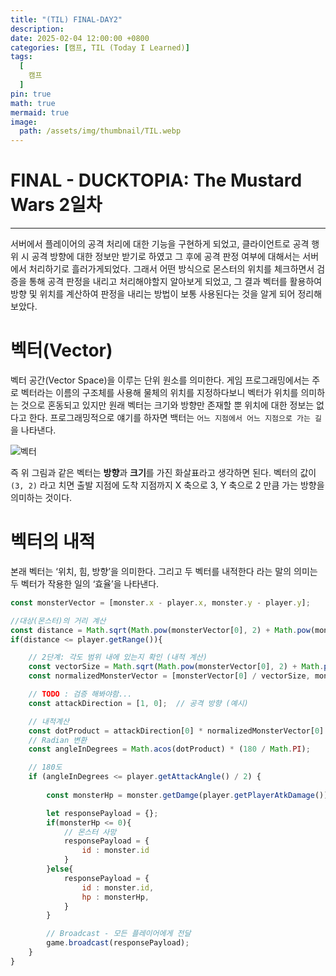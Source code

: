 ```yaml
---
title: "(TIL) FINAL-DAY2"
description: 
date: 2025-02-04 12:00:00 +0800
categories: [캠프, TIL (Today I Learned)]
tags:
  [
    캠프
  ]
pin: true
math: true
mermaid: true
image:
  path: /assets/img/thumbnail/TIL.webp
---
```


# FINAL - DUCKTOPIA: The Mustard Wars 2일차

---

서버에서 플레이어의 공격 처리에 대한 기능을 구현하게 되었고, 클라이언트로 공격 행위 시 공격 방향에 대한 정보만 받기로 하였고 그 후에 공격 판정 여부에 대해서는 서버에서 처리하기로 흘러가게되었다. 그래서 어떤 방식으로 몬스터의 위치를 체크하면서 검증을 통해 공격 판정을 내리고 처리해야할지 알아보게 되었고, 그 결과 벡터를 활용하여 방향 및 위치를 계산하여 판정을 내리는 방법이 보통 사용된다는 것을 알게 되어 정리해보았다.

# 벡터(Vector)

벡터 공간(Vector Space)을 이루는 단위 원소를 의미한다. 게임 프로그래밍에서는 주로 벡터라는 이름의 구조체를 사용해 물체의 위치를 지정하다보니 벡터가 위치를 의미하는 것으로 혼동되고 있지만 원래 벡터는 크기와 방향만 존재할 뿐 위치에 대한 정보는 없다고 한다. 프로그래밍적으로 얘기를 하자면 백터는 `어느 지점에서 어느 지점으로 가는 길`을 나타낸다. 

![벡터](https://mblogthumb-phinf.pstatic.net/MjAxODExMTlfMTMx/MDAxNTQyNTk0NDk5OTEw.lG8kKAL-Y3u0yhKEZHP_vahTUI9uaO56QauCR-8N9hog.eydt82JdzDZmGkA3BKrnhCqZSBFzU7RmYFBIKMFNIRcg.PNG.destiny9720/Untitled-fb91b6c4-53be-47cd-96db-57bdcc822019.png?type=w2)

즉 위 그림과 같은 벡터는 **방향**과 **크기**를 가진 화살표라고 생각하면 된다. 벡터의 값이 `(3, 2)` 라고 치면 출발 지점에 도착 지점까지 X 축으로 3, Y 축으로 2 만큼 가는 방향을 의미하는 것이다.


# 벡터의 내적 

본래 벡터는 ‘위치, 힘, 방향’을 의미한다.
그리고 두 벡터를 내적한다 라는 말의 의미는 두 벡터가 작용한 일의 ‘효율’을 나타낸다.

```javascript
const monsterVector = [monster.x - player.x, monster.y - player.y];

//대상(몬스터)의 거리 계산
const distance = Math.sqrt(Math.pow(monsterVector[0], 2) + Math.pow(monsterVector[1], 2));
if(distance <= player.getRange()){

    // 2단계: 각도 범위 내에 있는지 확인 (내적 계산)
    const vectorSize = Math.sqrt(Math.pow(monsterVector[0], 2) + Math.pow(monsterVector[1], 2));
    const normalizedMonsterVector = [monsterVector[0] / vectorSize, monsterVector[1] / vectorSize];

    // TODO : 검증 해봐야함...
    const attackDirection = [1, 0];  // 공격 방향 (예시)

    // 내적계산
    const dotProduct = attackDirection[0] * normalizedMonsterVector[0] + attackDirection[1] * normalizedMonsterVector[1];
    // Radian 변환
    const angleInDegrees = Math.acos(dotProduct) * (180 / Math.PI);

    // 180도
    if (angleInDegrees <= player.getAttackAngle() / 2) {
        
        const monsterHp = monster.getDamge(player.getPlayerAtkDamage());

        let responsePayload = {};
        if(monsterHp <= 0){
            // 몬스터 사망
            responsePayload = {
                id : monster.id
            }
        }else{
            responsePayload = {
                id : monster.id,
                hp : monsterHp,
            }
        }

        // Broadcast - 모든 플레이어에게 전달
        game.broadcast(responsePayload);
    }
}
```

